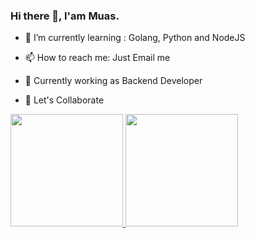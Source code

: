 ### Hi there 👋, I'am Muas.    

- 🌱 I’m currently learning : Golang, Python and NodeJS

- 📫 How to reach me: Just Email me  

- 💼  Currently working as Backend Developer

- 🔭 Let's Collaborate



<a href="#">
  <img height="180em" src="https://github-readme-stats.vercel.app/api?username=muasx88&theme=dark&show_icons=true" />
  <img height="180em" src="https://github-readme-stats.vercel.app/api/top-langs/?username=muasx88&theme=dark&layout=compact" />
</a>

<!--
**muasx88/muasx88** is a ✨ _special_ ✨ repository because its `README.md` (this file) appears on your GitHub profile.


Here are some ideas to get you started:

- 🔭 I’m currently working on ...
- 🌱 I’m currently learning ...
- 👯 I’m looking to collaborate on ...
- 🤔 I’m looking for help with ...
- 💬 Ask me about ...
- 📫 How to reach me: ...
- 😄 Pronouns: ...
- ⚡ Fun fact: ...

-->

